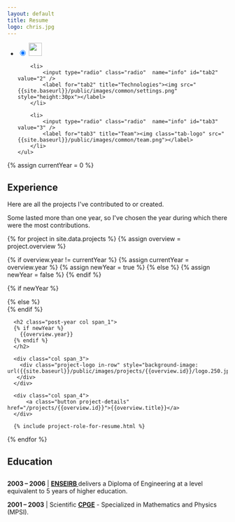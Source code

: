 ```yaml
---
layout: default
title: Resume
logo: chris.jpg
---
```


<div class="highlight resume-tools">
     <ul class="tabs">
        <li>
            <input type="radio" class="radio"  name="info" id="tab1" value="1" checked />
            <label for="tab1" title="Roles/dates"><img src="{{site.baseurl}}/public/images/common/me.png" style="height:30px"></label>
        </li>

        <li>
            <input type="radio" class="radio"  name="info" id="tab2" value="2" />
            <label for="tab2" title="Technologies"><img src="{{site.baseurl}}/public/images/common/settings.png" style="height:30px"></label>
        </li>

        <li>
            <input type="radio" class="radio"  name="info" id="tab3" value="3" />
            <label for="tab3" title="Team"><img class="tab-logo" src="{{site.baseurl}}/public/images/common/team.png"></label>
        </li>
    </ul>
</div>

{% assign currentYear = 0 %}

<section class="archive">

<div class="bundle row gutters fadeInDown animated">
<h2>Experience</h2>

<p>
Here are all the projects I've contributed to or created.
</p>
<p>
Some lasted more than one year, so I've chosen the year during which there were the most contributions.
</p>
</div>

{% for project in site.data.projects %}
{% assign overview = project.overview %}

{% if overview.year != currentYear %}
  {% assign currentYear = overview.year %}
  {% assign newYear = true %}
{% else %}
  {% assign newYear = false %}
{% endif %}

{% if newYear %}
<div class="bundle row gutters fadeInDown animated">
{% else %}
<div class="bundle-content row gutters fadeInDown animated">
{% endif %}

  <div class="project col span_12">

      <h2 class="post-year col span_1">
      {% if newYear %}
        {{overview.year}}
      {% endif %}
      </h2>

      <div class="col span_3">
        <div class="project-logo in-row" style="background-image: url({{site.baseurl}}/public/images/projects/{{overview.id}}/logo.250.jpg);">
       </div>
      </div>

      <div class="col span_4">
          <a class="button project-details" href="/projects/{{overview.id}}">{{overview.title}}</a>
      </div>

      {% include project-role-for-resume.html %}

  </div>
</div>


{% endfor %}


<div class="bundle row gutters fadeInDown animated">
<h2>Education</h2>
<h2 class="post-year col span_1">
</h2>

<p>
<b>2003 – 2006</b>  | <a href="http://www.enseirb-matmeca.fr/"> <b>ENSEIRB </b></a> delivers a Diploma of Engineering at a level equivalent to 5 years of higher education.
</p>

<p>
<b>2001 – 2003</b>  | Scientific <a href="http://en.wikipedia.org/wiki/Classe_pr%C3%A9paratoire_aux_grandes_%C3%A9coles"> <b>CPGE</b></a> - Specialized in Mathematics and Physics (MPSI).
</p>

</div>


</section>
